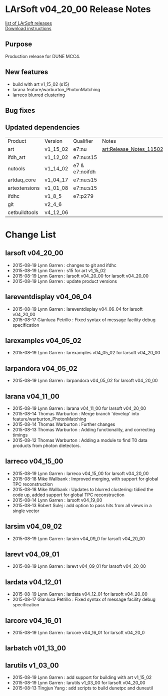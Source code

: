 # LArSoft v04_20_00 Release Notes



[list of LArSoft releases](LArSoft_release_list)  
[Download instructions](http://scisoft.fnal.gov/scisoft/bundles/larsoft/v04_20_00/larsoft-v04_20_00.html)

## Purpose

Production release for DUNE MCC4.

## New features

-   build with art v1_15_02 (s15)
-   larana feature/warburton_PhotonMatching
-   larreco blurred clustering

## Bug fixes

## Updated dependencies

|               |          |                |                                 |
|---------------|----------|----------------|---------------------------------|
| Product       | Version  | Qualifier      | Notes                           |
| art           | v1_15_02 | e7:nu          | [art:Release_Notes_11502](https://cdcvs.fnal.gov/redmine/projects/art/wiki/Release_Notes_11502) |
| ifdh_art      | v1_12_02 | e7:nu:s15      |                                 |
| nutools       | v1_14_02 | e7 & e7:noifdh |                                 |
| artdaq_core   | v1_04_17 | e7:nu:s15      |                                 |
| artextensions | v1_01_08 | e7:nu:s15      |                                 |
| ifdhc         | v1_8_5  | e7:p279        |                                 |
| git           | v2_4_6  |                |                                 |
| cetbuildtools | v4_12_06 |                |                                 |

# Change List

## larsoft v04_20_00

-   2015-08-19 Lynn Garren : changes to git and ifdhc
-   2015-08-19 Lynn Garren : s15 for art v1_15_02
-   2015-08-19 Lynn Garren : larsoft v04_20_00 for larsoft v04_20_00
-   2015-08-19 Lynn Garren : update product versions

## lareventdisplay v04_06_04

-   2015-08-19 Lynn Garren : lareventdisplay v04_06_04 for larsoft v04_20_00
-   2015-08-17 Gianluca Petrillo : Fixed syntax of message facility debug specification

## larexamples v04_05_02

-   2015-08-19 Lynn Garren : larexamples v04_05_02 for larsoft v04_20_00

## larpandora v04_05_02

-   2015-08-19 Lynn Garren : larpandora v04_05_02 for larsoft v04_20_00

## larana v04_11_00

-   2015-08-19 Lynn Garren : larana v04_11_00 for larsoft v04_20_00
-   2015-08-14 Thomas Warburton : Merge branch 'develop' into feature/warburton_PhotonMatching
-   2015-08-14 Thomas Warburton : Further changes
-   2015-08-13 Thomas Warburton : Adding functionality, and correcting timings
-   2015-08-12 Thomas Warburton : Adding a module to find T0 data products from photon dietectors.

## larreco v04_15_00

-   2015-08-19 Lynn Garren : larreco v04_15_00 for larsoft v04_20_00
-   2015-08-18 Mike Wallbank : Improved merging, with support for global TPC reconstruction
-   2015-08-18 Mike Wallbank : Updates to blurred clustering: tidied the code up, added support for global TPC reconstruction
-   2015-08-14 Lynn Garren : larsoft v04_19_00
-   2015-08-13 Robert Sulej : add option to pass hits from all views in a single vector

## larsim v04_09_02

-   2015-08-19 Lynn Garren : larsim v04_09_0 for larsoft v04_20_00

## larevt v04_09_01

-   2015-08-19 Lynn Garren : larevt v04_09_01 for larsoft v04_20_00

## lardata v04_12_01

-   2015-08-19 Lynn Garren : lardata v04_12_01 for larsoft v04_20_00
-   2015-08-17 Gianluca Petrillo : Fixed syntax of message facility debug specification

## larcore v04_16_01

-   2015-08-19 Lynn Garren : larcore v04_16_01 for larsoft v04_20_0

## larbatch v01_13_00

## larutils v1_03_00

-   2015-08-19 Lynn Garren : add support for building with art v1_15_02
-   2015-08-19 Lynn Garren : larutils v1_03_00 for larsoft v04_20_00
-   2015-08-13 Tingjun Yang : add scripts to build dunetpc and duneutil
